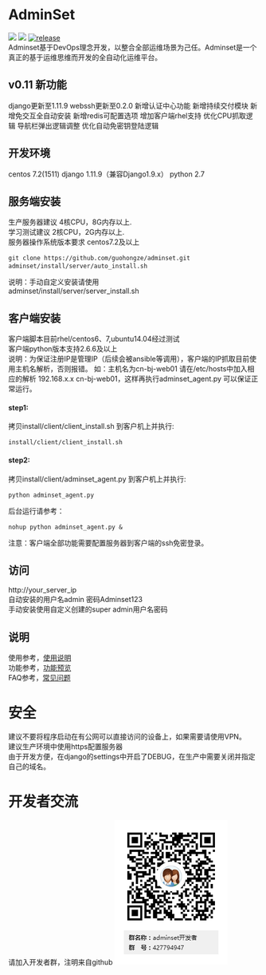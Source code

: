 # AdminSet
<img src="https://travis-ci.org/guohongze/adminset.svg?branch=master"></img> 
<img src="https://img.shields.io/hexpm/l/plug.svg"></img>
[![release](https://img.shields.io/github/release/guohongze/adminset.svg)](https://github.com/guohongze/adminset/releases)
<br>
Adminset基于DevOps理念开发，以整合全部运维场景为己任。Adminset是一个真正的基于运维思维而开发的全自动化运维平台。<br>

## v0.11 新功能
django更新至1.11.9
webssh更新至0.2.0
新增认证中心功能
新增持续交付模块
新增免交互全自动安装
新增redis可配置选项
增加客户端rhel支持
优化CPU抓取逻辑
导航栏弹出逻辑调整
优化自动免密钥登陆逻辑



## 开发环境
centos 7.2(1511) django 1.11.9（兼容Django1.9.x） python 2.7<br>

## 服务端安装
生产服务器建议 4核CPU，8G内存以上.<br>
学习测试建议 2核CPU，2G内存以上.<br>
服务器操作系统版本要求 centos7.2及以上<br>
```
git clone https://github.com/guohongze/adminset.git
adminset/install/server/auto_install.sh
```
说明：手动自定义安装请使用<br>
adminset/install/server/server_install.sh<br>


## 客户端安装
客户端脚本目前rhel/centos6、7,ubuntu14.04经过测试<br>
客户端python版本支持2.6.6及以上<br>
说明：为保证注册IP是管理IP（后续会被ansible等调用），客户端的IP抓取目前使用主机名解析，否则报错。 
如：主机名为cn-bj-web01 请在/etc/hosts中加入相应的解析 192.168.x.x cn-bj-web01，这样再执行adminset_agent.py 可以保证正常运行。
#### step1:
拷贝install/client/client_install.sh 到客户机上并执行:
```
install/client/client_install.sh
```
#### step2:
拷贝install/client/adminset_agent.py 到客户机上并执行:
```
python adminset_agent.py
```
后台运行请参考：
```
nohup python adminset_agent.py &
```
注意：客户端全部功能需要配置服务器到客户端的ssh免密登录。

## 访问
http://your_server_ip<br>
自动安装的用户名admin 密码Adminset123<br>
手动安装使用自定义创建的super admin用户名密码

## 说明
使用参考，<a href="https://github.com/guohongze/adminset/blob/master/docs/Manual.md">使用说明</a><br>
功能参考，<a href="https://github.com/guohongze/adminset/wiki/AdminSet">功能预览</a><br>
FAQ参考，<a href="https://github.com/guohongze/adminset/wiki/FAQ">常见问题</a>

# 安全
建议不要将程序启动在有公网可以直接访问的设备上，如果需要请使用VPN。<br>
建议生产环境中使用https配置服务器<br>
由于开发方便，在django的settings中开启了DEBUG，在生产中需要关闭并指定自己的域名。

# 开发者交流
请加入开发者群，注明来自github
<img src="https://github.com/guohongze/adminset/blob/master/static/dist/img/qq.png"></img>
